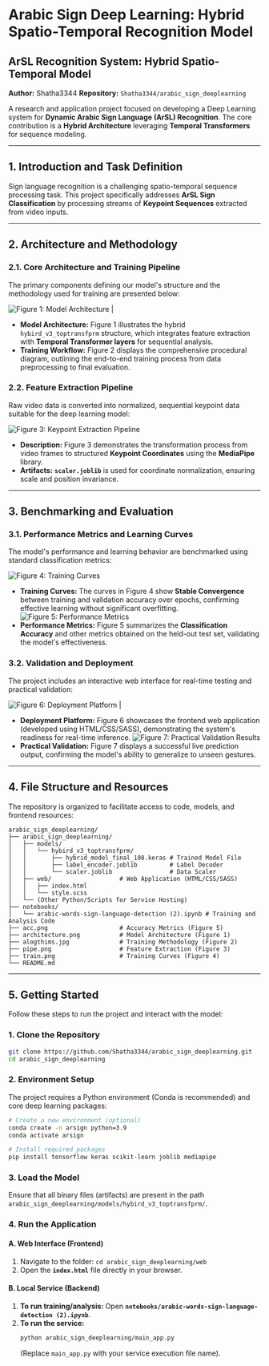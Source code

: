 #  Arabic Sign Deep Learning: Hybrid Spatio-Temporal Recognition Model

## ArSL Recognition System: Hybrid Spatio-Temporal Model

**Author:** Shatha3344
**Repository:** `Shatha3344/arabic_sign_deeplearning`

[](https://opensource.org/licenses/MIT)

A research and application project focused on developing a Deep Learning system for **Dynamic Arabic Sign Language (ArSL) Recognition**. The core contribution is a **Hybrid Architecture** leveraging **Temporal Transformers** for sequence modeling.

-----

## 1\. Introduction and Task Definition

Sign language recognition is a challenging spatio-temporal sequence processing task. This project specifically addresses **ArSL Sign Classification** by processing streams of **Keypoint Sequences** extracted from video inputs.

-----

## 2\. Architecture and Methodology

### 2.1. Core Architecture and Training Pipeline

The primary components defining our model's structure and the methodology used for training are presented below:

![**Figure 1: Model Architecture**](asset/image/architecture.png) |

  * **Model Architecture:** Figure 1 illustrates the hybrid `hybird_v3_toptransfprm` structure, which integrates feature extraction with **Temporal Transformer layers** for sequential analysis.
  * **Training Workflow:** Figure 2 displays the comprehensive procedural diagram, outlining the end-to-end training process from data preprocessing to final evaluation.

### 2.2. Feature Extraction Pipeline

Raw video data is converted into normalized, sequential keypoint data suitable for the deep learning model:

![**Figure 3: Keypoint Extraction Pipeline**](asset/image/pipe.png)

  * **Description:** Figure 3 demonstrates the transformation process from video frames to structured **Keypoint Coordinates** using the **MediaPipe** library.
  * **Artifacts:** **`scaler.joblib`** is used for coordinate normalization, ensuring scale and position invariance.

-----

## 3\. Benchmarking and Evaluation

### 3.1. Performance Metrics and Learning Curves

The model's performance and learning behavior are benchmarked using standard classification metrics:

![**Figure 4: Training Curves**](asset/image/train.png) 

  * **Training Curves:** The curves in Figure 4 show **Stable Convergence** between training and validation accuracy over epochs, confirming effective learning without significant overfitting.
![**Figure 5: Performance Metrics**](asset/image/acc.png)
  * **Performance Metrics:** Figure 5 summarizes the **Classification Accuracy** and other metrics obtained on the held-out test set, validating the model's effectiveness.

### 3.2. Validation and Deployment

The project includes an interactive web interface for real-time testing and practical validation:

![**Figure 6: Deployment Platform**](asset/image/platform.jpg) | 
  * **Deployment Platform:** Figure 6 showcases the frontend web application (developed using HTML/CSS/SASS), demonstrating the system's readiness for real-time inference.
![**Figure 7: Practical Validation Results**](asset/image/result.png)
  * **Practical Validation:** Figure 7 displays a successful live prediction output, confirming the model's ability to generalize to unseen gestures.

-----

## 4\. File Structure and Resources

The repository is organized to facilitate access to code, models, and frontend resources:

```
arabic_sign_deeplearning/
├── arabic_sign_deeplearning/ 
│   ├── models/
│   │   └── hybird_v3_toptransfprm/
│   │       ├── hybrid_model_final_108.keras # Trained Model File
│   │       ├── label_encoder.joblib         # Label Decoder
│   │       └── scaler.joblib                # Data Scaler
│   ├── web/                   # Web Application (HTML/CSS/SASS)
│   │   ├── index.html         
│   │   └── style.scss         
│   └── (Other Python/Scripts for Service Hosting)
├── notebooks/
│   └── arabic-words-sign-language-detection (2).ipynb # Training and Analysis Code
├── acc.png                    # Accuracy Metrics (Figure 5)
├── architecture.png           # Model Architecture (Figure 1)
├── alogthims.jpg              # Training Methodology (Figure 2)
├── pipe.png                   # Feature Extraction (Figure 3)
├── train.png                  # Training Curves (Figure 4)
└── README.md
```

-----

## 5\. Getting Started

Follow these steps to run the project and interact with the model:

### 1\. Clone the Repository

```bash
git clone https://github.com/Shatha3344/arabic_sign_deeplearning.git
cd arabic_sign_deeplearning
```

### 2\. Environment Setup

The project requires a Python environment (Conda is recommended) and core deep learning packages:

```bash
# Create a new environment (optional)
conda create -n arsign python=3.9
conda activate arsign

# Install required packages
pip install tensorflow keras scikit-learn joblib mediapipe 
```

### 3\. Load the Model

Ensure that all binary files (artifacts) are present in the path `arabic_sign_deeplearning/models/hybird_v3_toptransfprm/`.

### 4\. Run the Application

#### A. Web Interface (Frontend)

1.  Navigate to the folder: `cd arabic_sign_deeplearning/web`
2.  Open the **`index.html`** file directly in your browser.

#### B. Local Service (Backend)

1.  **To run training/analysis:** Open **`notebooks/arabic-words-sign-language-detection (2).ipynb`**.
2.  **To run the service:**
    ```bash
    python arabic_sign_deeplearning/main_app.py 
    ```
    (Replace `main_app.py` with your service execution file name).
